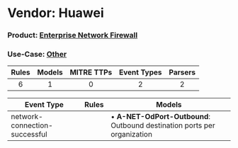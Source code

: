 Vendor: Huawei
==============
### Product: [Enterprise Network Firewall](../ds_huawei_enterprise_network_firewall.md)
### Use-Case: [Other](../../../../UseCases/uc_other.md)

| Rules | Models | MITRE TTPs | Event Types | Parsers |
|:-----:|:------:|:----------:|:-----------:|:-------:|
|   6   |   1    |     0      |      2      |    2    |

| Event Type                    | Rules | Models                                                                       |
| ----------------------------- | ----- | ---------------------------------------------------------------------------- |
| network-connection-successful |       |  • <b>A-NET-OdPort-Outbound</b>: Outbound destination ports per organization |